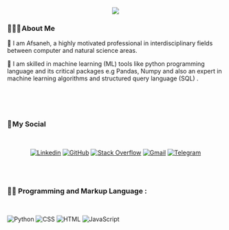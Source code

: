 <h1 align="center">
    <img src="https://readme-typing-svg.herokuapp.com/?lines=Welcome,+There!+👋;I'm+Afsaneh+Shamsaddini;I'm+happy+to+meet+you,+my+dear!&center=true&font=Vazirmatn&weight=800&duration=3000&pause=1000&height=100&width=500&color=FDC435&size=30">
</h1>


### 👨🏻‍🦱 About Me 

💎 I am Afsaneh, a highly motivated professional in interdisciplinary fields between computer and natural science areas. 
<br>  

💎 I am skilled in machine learning (ML) tools like python programming language and its critical packages e.g Pandas, Numpy and also an expert in machine learning algorithms and structured query language (SQL) .


<br>  
<br>  
<br>  


### 📌 My Social
<br>  

<div align="center">
    
[![Linkedin](https://img.shields.io/badge/LinkedIn-0A66C2?logo=Linkedin&logoColor=white&style=for-the-badge)](https://www.linkedin.com/in/afsaneh-shamsaddini)
[![GitHub](https://img.shields.io/badge/GitHub-181717?logo=GitHub&logoColor=white&style=for-the-badge)](https://github.com/AfsanehShamsaddini)
[![Stack Overflow](https://img.shields.io/badge/Stack&nbsp;Overflow-F58025?logo=StackOverflow&logoColor=white&style=for-the-badge)](https://stackoverflow.com/users/21097360/a-shamsaddini)
[![Gmail](https://img.shields.io/badge/Gmail-EA4335?logo=Gmail&logoColor=white&style=for-the-badge)](mailto:shamsaddini.af@gmail.com)
[![Telegram](https://img.shields.io/badge/Telegram-229ED9?logo=Telegram&logoColor=white&style=for-the-badge)](https://t.me/a_shamsaddini)
    
</div>

<br>  
<br> 

### 👨‍💻 Programming and Markup Language :
<br>  

![Python](https://img.shields.io/badge/PYTHON-777BB4?logo=PYTHON&logoColor=white&style=for-the-badge)
![CSS](https://img.shields.io/badge/CSS-1572B6?logo=CSS&logoColor=white&style=for-the-badge)
![HTML](https://img.shields.io/badge/HTML-E34F26?logo=HTML&logoColor=white&style=for-the-badge)
![JavaScript](https://img.shields.io/badge/JavaScript-F7DF1E?logo=JavaScript&logoColor=black&style=for-the-badge)


